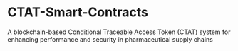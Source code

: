 # CTAT-Smart-Contracts
 A blockchain-based Conditional Traceable Access Token (CTAT) system for enhancing performance and security in pharmaceutical supply chains
